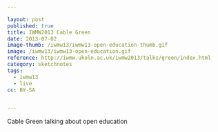 ```yaml
---

layout: post
published: true
title: IWMW2013 Cable Green
date: 2013-07-02
image-thumb: /iwmw13/iwmw13-open-education-thumb.gif
image: /iwmw13/iwmw13-open-education.gif
reference: http://iwmw.ukoln.ac.uk/iwmw2013/talks/green/index.html
category: sketchnotes
tags:
  - iwmw13
  - live
cc: BY-SA


---
```


Cable Green talking about open education
